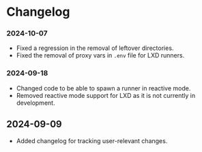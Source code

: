 # Changelog

### 2024-10-07

- Fixed a regression in the removal of leftover directories.
- Fixed the removal of proxy vars in `.env` file for LXD runners.

### 2024-09-18

- Changed code to be able to spawn a runner in reactive mode.
- Removed reactive mode support for LXD as it is not currently in development.

## 2024-09-09

- Added changelog for tracking user-relevant changes.
